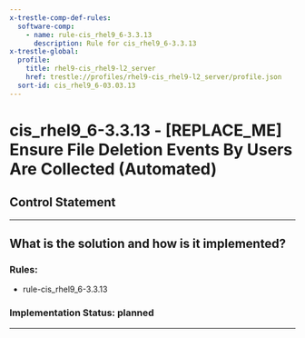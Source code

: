 ```yaml
---
x-trestle-comp-def-rules:
  software-comp:
    - name: rule-cis_rhel9_6-3.3.13
      description: Rule for cis_rhel9_6-3.3.13
x-trestle-global:
  profile:
    title: rhel9-cis_rhel9-l2_server
    href: trestle://profiles/rhel9-cis_rhel9-l2_server/profile.json
  sort-id: cis_rhel9_6-03.03.13
---
```


# cis_rhel9_6-3.3.13 - \[REPLACE_ME\] Ensure File Deletion Events By Users Are Collected (Automated)

## Control Statement

______________________________________________________________________

## What is the solution and how is it implemented?

<!-- For implementation status enter one of: implemented, partial, planned, alternative, not-applicable -->

<!-- Note that the list of rules under ### Rules: is read-only and changes will not be captured after assembly to JSON -->

<!-- Add control implementation description here for control: cis_rhel9_6-3.3.13 -->

### Rules:

  - rule-cis_rhel9_6-3.3.13

### Implementation Status: planned

______________________________________________________________________
